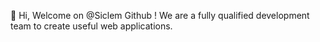 👋 Hi, Welcome on @Siclem Github ! 
We are a fully qualified development team to create useful web applications.

<!---
Siclem/Siclem is a ✨ special ✨ repository because its `README.md` (this file) appears on your GitHub profile.
You can click the Preview link to take a look at your changes.
--->
